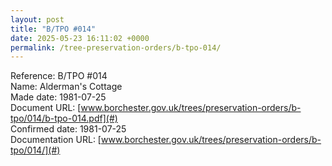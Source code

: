 ```yaml
---
layout: post
title: "B/TPO #014"
date: 2025-05-23 16:11:02 +0000
permalink: /tree-preservation-orders/b-tpo-014/
---
```


Reference: B/TPO #014 <br/>
Name: Alderman's Cottage<br/>
Made date: 1981-07-25<br/>
Document URL: [www.borchester.gov.uk/trees/preservation-orders/b-tpo/014/b-tpo-014.pdf](#)<br/>
Confirmed date: 1981-07-25<br/>
Documentation URL: [www.borchester.gov.uk/trees/preservation-orders/b-tpo/014/](#)<br/>
